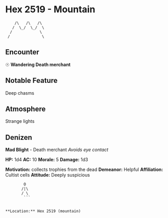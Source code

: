 # Hex 2519 - Mountain
```
    /\   /\   /\
   /  \_/  \_/  \
  /            \
 /              \
```

## Encounter

☉ **Wandering Death merchant**

## Notable Feature

Deep chasms

## Atmosphere

Strange lights

## Denizen

**Mad Blight** - Death merchant
*Avoids eye contact*

**HP:** 1d4 **AC:** 10 **Morale:** 5
**Damage:** 1d3

**Motivation:** collects trophies from the dead
**Demeanor:** Helpful
**Affiliation:** Cultist cells
**Attitude:** Deeply suspicious

```
        O
       /|\
       / \
        ```


**Location:** Hex 2519 (mountain)
